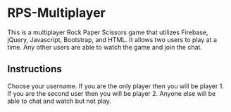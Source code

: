 # RPS-Multiplayer
This is a multiplayer Rock Paper Scissors game that utilizes Firebase, jQuery, Javascript, Bootstrap, and HTML.  It allows two users to play at a time.  Any other users are able to watch the game and join the chat.

## Instructions
Choose your username.  If you are the only player then you will be player 1.  If you are the second user then you will be player 2.  Anyone else will be able to chat and watch but not play.

